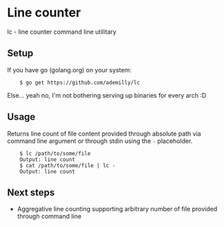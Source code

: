 # Line counter

lc - line counter command line utilitary

## Setup

If you have go (golang.org) on your system:
```
    $ go get https://github.com/ademilly/lc
```

Else... yeah no, I'm not bothering serving up binaries for every arch :D

## Usage

Returns line count of file content provided through absolute path via command line argument or through stdin using the `-` placeholder.

```
    $ lc /path/to/some/file
    Output: line count
    $ cat /path/to/some/file | lc -
    Output: line count
```

## Next steps

- Aggregative line counting supporting arbitrary number of file provided through command line